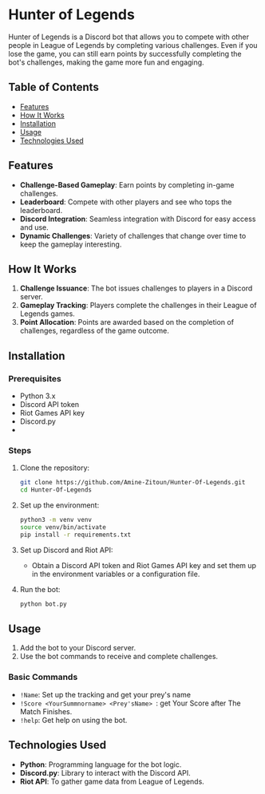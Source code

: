 # Hunter of Legends

Hunter of Legends is a Discord bot that allows you to compete with other people in League of Legends by completing various challenges. Even if you lose the game, you can still earn points by successfully completing the bot's challenges, making the game more fun and engaging.

## Table of Contents

- [Features](#features)
- [How It Works](#how-it-works)
- [Installation](#installation)
- [Usage](#usage)
- [Technologies Used](#technologies-used)



## Features

- **Challenge-Based Gameplay**: Earn points by completing in-game challenges.
- **Leaderboard**: Compete with other players and see who tops the leaderboard.
- **Discord Integration**: Seamless integration with Discord for easy access and use.
- **Dynamic Challenges**: Variety of challenges that change over time to keep the gameplay interesting.

## How It Works

1. **Challenge Issuance**: The bot issues challenges to players in a Discord server.
2. **Gameplay Tracking**: Players complete the challenges in their League of Legends games.
3. **Point Allocation**: Points are awarded based on the completion of challenges, regardless of the game outcome.


## Installation

### Prerequisites

- Python 3.x
- Discord API token
- Riot Games API key
- Discord.py
- 
### Steps

1. Clone the repository:
    ```bash
    git clone https://github.com/Amine-Zitoun/Hunter-Of-Legends.git
    cd Hunter-Of-Legends
    ```

2. Set up the environment:
    ```bash
    python3 -m venv venv
    source venv/bin/activate
    pip install -r requirements.txt
    ```

3. Set up Discord and Riot API:
    - Obtain a Discord API token and Riot Games API key and set them up in the environment variables or a configuration file.

4. Run the bot:
    ```bash
    python bot.py
    ```

## Usage

1. Add the bot to your Discord server.
2. Use the bot commands to receive and complete challenges.


### Basic Commands

- `!Name`: Set up the tracking and get your prey's name
- `!Score <YourSummnorname> <Prey'sName> `: get Your Score after The Match Finishes.
- `!help`: Get help on using the bot.

## Technologies Used

- **Python**: Programming language for the bot logic.
- **Discord.py**: Library to interact with the Discord API.
- **Riot API**: To gather game data from League of Legends.




